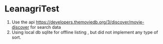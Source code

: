 # LeanagriTest
1. Use the api https://developers.themoviedb.org/3/discover/movie-discover for search data
2. Using local db sqlite for offline listing , but did not implement any type of sort. 
